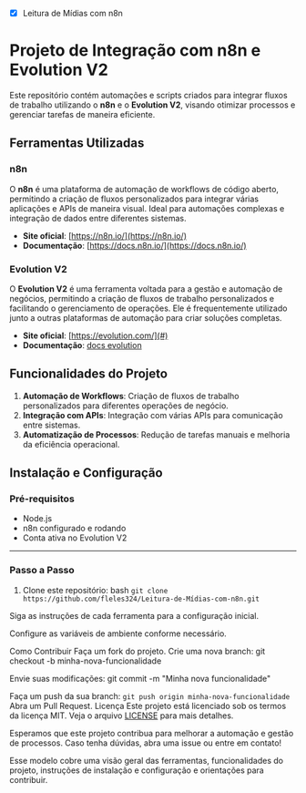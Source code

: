 - [x] Leitura de Mídias com n8n []()

# Projeto de Integração com n8n e Evolution V2

Este repositório contém automações e scripts criados para integrar fluxos de trabalho utilizando o **n8n** e o **Evolution V2**, visando otimizar processos e gerenciar tarefas de maneira eficiente.

## Ferramentas Utilizadas

### n8n
O **n8n** é uma plataforma de automação de workflows de código aberto, permitindo a criação de fluxos personalizados para integrar várias aplicações e APIs de maneira visual. Ideal para automações complexas e integração de dados entre diferentes sistemas.

- **Site oficial**: [https://n8n.io/](https://n8n.io/)
- **Documentação**: [https://docs.n8n.io/](https://docs.n8n.io/)

### Evolution V2
O **Evolution V2** é uma ferramenta voltada para a gestão e automação de negócios, permitindo a criação de fluxos de trabalho personalizados e facilitando o gerenciamento de operações. Ele é frequentemente utilizado junto a outras plataformas de automação para criar soluções completas.

- **Site oficial**: [https://evolution.com/](#)
- **Documentação**: [docs evolution](https://doc.evolution-api.com/v2/pt/get-started/introduction)

## Funcionalidades do Projeto

1. **Automação de Workflows**: Criação de fluxos de trabalho personalizados para diferentes operações de negócio.
2. **Integração com APIs**: Integração com várias APIs para comunicação entre sistemas.
3. **Automatização de Processos**: Redução de tarefas manuais e melhoria da eficiência operacional.

## Instalação e Configuração

### Pré-requisitos
- Node.js
- n8n configurado e rodando
- Conta ativa no Evolution V2
---
### Passo a Passo
1. Clone este repositório: 
   bash
   ```git clone https://github.com/fleles324/Leitura-de-Mídias-com-n8n.git```

Siga as instruções de cada ferramenta para a configuração inicial.

Configure as variáveis de ambiente conforme necessário.

Como Contribuir
Faça um fork do projeto.
Crie uma nova branch:
git checkout -b minha-nova-funcionalidade

Envie suas modificações:
git commit -m "Minha nova funcionalidade"

Faça um push da sua branch:
```git push origin minha-nova-funcionalidade```
Abra um Pull Request.
Licença
Este projeto está licenciado sob os termos da licença MIT. Veja o arquivo [LICENSE](https://github.com/fleles324/fleles324/blob/main/LICENSE) para mais detalhes.

Esperamos que este projeto contribua para melhorar a automação e gestão de processos. Caso tenha dúvidas, abra uma issue ou entre em contato!

Esse modelo cobre uma visão geral das ferramentas, funcionalidades do projeto, instruções de instalação e configuração e orientações para contribuir.
